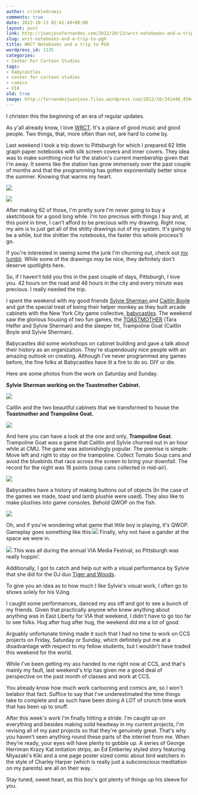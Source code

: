```yaml
---
author: crinkledcomix
comments: true
date: 2012-10-13 02:41:49+00:00
layout: post
link: http://juanjosefernandez.com/2012/10/13/wrct-notebooks-and-a-trip-to-pgh/
slug: wrct-notebooks-and-a-trip-to-pgh
title: WRCT Notebooks and a trip to PGH
wordpress_id: 1135
categories:
- Center For Cartoon Studies
tags:
- babycastles
- center for cartoon studies
- comics
- VIA
old: true
image: http://fernandezjuanjose.files.wordpress.com/2012/10/341448_4594131779641_860724763_o.jpeg
---
```


I christen this the beginning of an era of regular updates.

As y'all already know, I love [WRCT](http://www.wrct.org/). It's a place of good music and good people. Two things, that, more often than not, are hard to come by.

Last weekend I took a trip down to Pittsburgh for which I prepared 62 little graph paper notebooks with silk screen covers and inner covers. They idea was to make somthing nice for the station's current membership given that I'm away. It seems like the station has grow immensely over the past couple of months and that the programming has gotten exponentially better since the summer. Knowing that warms my heart.

[![](http://fernandezjuanjose.files.wordpress.com/2012/10/341448_4594131779641_860724763_o.jpeg)](http://fernandezjuanjose.files.wordpress.com/2012/10/341448_4594131779641_860724763_o.jpeg)

[![](http://fernandezjuanjose.files.wordpress.com/2012/10/209046_10100946764558173_82677311_o.jpeg)](http://fernandezjuanjose.files.wordpress.com/2012/10/209046_10100946764558173_82677311_o.jpeg)

After making 62 of those, I'm pretty sure I'm never going to buy a sketchbook for a good long while. I'm too precious with things I buy and, at this point in time, I can't afford to be precious with my drawing. Right now, my aim is to just get all of the shitty drawings out of my system. It's going to be a while, but the shittier the notebooks, the faster this whole process'll go.

If you're interested in seeing some the junk I'm churning out, check out [my tumblr](http://crinklesnsmudges.tumblr.com/). While some of the drawings may be nice, they definitely don't deserve spotlights here.

So, if I haven't told you this in the past couple of days, Pittsburgh, I love you. 42 hours on the road and 46 hours in the city and every minute was precious. I really needed the trip.

I spent the weekend with my good friends [Sylvie Sherman ](http://www.timsherman.com/)and [Caitlin Boyle](http://sadsadkiddie.tumblr.com/) and got the special treat of being their helper monkey as they built arcade cabinets with the New York City game collective, [babycastles](http://babycastles.com/). The weekend saw the glorious housing of two fun games, the [TOASTMOTHER](http://www.timsherman.com/portfolio/toastmother/) (Tara Helfer and Sylvie Sherman) and the sleeper hit, Trampoline Goat (Caitlin Boyle and Sylvie Sherman).

Babycastles did some workshops on cabinet building and gave a talk about their history as an organization. They're stupendously nice people with an amazing outlook on creating. Although I've never programmed any games before, the fine folks at Babycastles have lit a fire to do so. DIY or die.

Here are some photos from the work on Saturday and Sunday.

**Sylvie Sherman working on the Toastmother Cabinet.**

[![](http://fernandezjuanjose.files.wordpress.com/2012/10/img_20121005_200413.jpg)](http://fernandezjuanjose.files.wordpress.com/2012/10/img_20121005_200413.jpg)

Caitlin and the two beautiful cabinets that we transformed to house the **Toastmother and Trampoline Goat.**

[![](http://fernandezjuanjose.files.wordpress.com/2012/10/img_20121005_164933-1.jpg)](http://fernandezjuanjose.files.wordpress.com/2012/10/img_20121005_164933-1.jpg)

And here you can have a look at the one and only, **Trampoline Goat**. Trampoline Goat was a game that Caitlin and Sylvie churned out in an hour while at CMU. The game was astonishingly popular. The premise is simple: Move left and right to stay on the trampoline. Collect Tomato Soup cans and avoid the bluebirds that race across the screen to bring your downfall. The record for the night was 18 points (soup cans collected in mid-air).

[![](http://fernandezjuanjose.files.wordpress.com/2012/10/a4oirwzccaenbgx.jpeg)](http://fernandezjuanjose.files.wordpress.com/2012/10/a4oirwzccaenbgx.jpeg)

Babycastles have a history of making buttons out of objects (In the case of the games we made, toast and lamb plushie were used). They also like to make plushies into game consoles. Behold QWOP on the fish.

[![](http://fernandezjuanjose.files.wordpress.com/2012/10/img_20121005_173652.jpg)](http://fernandezjuanjose.files.wordpress.com/2012/10/img_20121005_173652.jpg)

Oh, and if you're wondering what game that little boy is playing, it's QWOP. Gameplay goes something like this:[![](http://fernandezjuanjose.files.wordpress.com/2012/10/qwop.gif)](http://fernandezjuanjose.files.wordpress.com/2012/10/qwop.gif)
Finally, why not have a gander at the space we were in.

[![](http://fernandezjuanjose.files.wordpress.com/2012/10/img_20121006_184444.jpg)](http://fernandezjuanjose.files.wordpress.com/2012/10/img_20121006_184444.jpg)
This was all during the annual VIA Media Festival, so Pittsburgh was really hoppin'.

Additionally, I got to catch and help out with a visual performance by Sylvie that she did for the DJ duo [Tiger and Woods](http://vimeo.com/39913770).

To give you an idea as to how much I like Sylvie's visual work, I often go to shows solely for his VJing.

I caught some performances, danced my ass off and got to see a bunch of my friends. Given that practically anyone who knew anything about anything was in East Liberty for VIA that weekend, I didn't have to go too far to see folks. Hug after hug after hug, the weekend did me a lot of good.

Arguably unfortunate timing made it such that I had no time to work on CCS projects on Friday, Saturday or Sunday, which definitely put me at a disadvantage with respect to my fellow students, but I wouldn't have traded this weekend for the world.

While I've been getting my ass handed to me right now at CCS, and that's mainly my fault, last weekend's trip has given me a good deal of perspective on the past month of classes and work at CCS.

You already know how much work cartooning and comics are, so I won't belabor that fact. Suffice to say that I've underestimated the time things take to complete and as such have been doing A LOT of crunch time work that has been up to snuff.

After this week's work I'm finally hitting a stride. I'm caught up on everything and besides making solid headway in my current projects, I'm revising all of my past projects so that they're genuinely great. That's why you haven't seen anything round these parts of the internet from me. When they're ready, your eyes will have plenty to gobble up. A series of George Herriman Krazy Kat imitation strips, an Ed Emberley styled story featuring Miyazaki's Kiki and a one page poster sized comic about bird watchers in the style of Charley Harper (which is really just a subconscious meditation on my parents) are all on their way.

Stay tuned, sweet heart, as this boy's got plenty of things up his sleeve for you.
